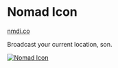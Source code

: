 # Nomad Icon

[nmdi.co](http://nmdi.co)

Broadcast your current location, son.

[![Nomad Icon](http://nmdi.co/db8e58616d2fdf59/status.svg)](https://twitter.com/mikeswcho)
